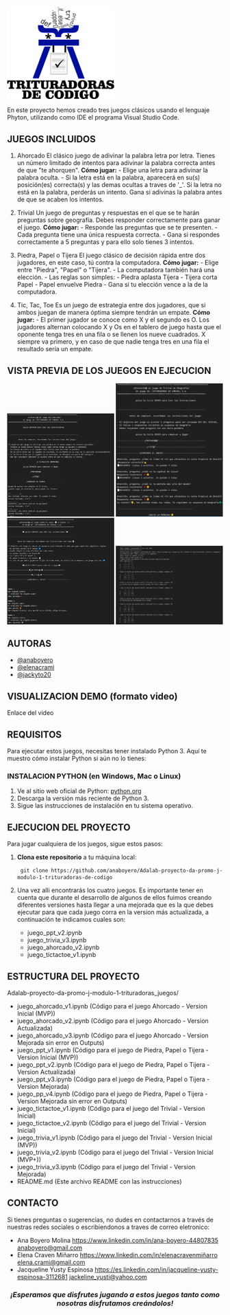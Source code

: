 <img src="https://github.com/jackyto20/mi_primer_repo/blob/main/logo.png" width="250"/>

En este proyecto hemos creado tres juegos clásicos usando el lenguaje Phyton, utilizando como IDE el programa Visual Studio Code.

## JUEGOS INCLUIDOS

1. Ahorcado El clásico juego de adivinar la palabra letra por letra. Tienes un número limitado de intentos  para adivinar la palabra correcta antes de que "te ahorquen". **Cómo jugar:** - Elige una letra para adivinar la palabra oculta. - Si la letra está en la palabra, aparecerá en su(s) posición(es) correcta(s) y las demas ocultas a traves de '_'.  Si la letra no está en la palabra, perderás un intento. Gana si adivinas la palabra antes de que se acaben los intentos.

3. Trivial Un juego de preguntas y respuestas en el que se te harán preguntas sobre geografía. Debes responder correctamente para ganar el juego. **Cómo jugar:** - Responde las preguntas que se te presenten. - Cada pregunta tiene una única respuesta correcta. - Gana si respondes correctamente a  5 preguntas y para ello solo tienes 3 intentos. 

4. Piedra, Papel o Tijera El juego clásico de decisión rápida entre dos jugadores, en este caso, tú contra la computadora.  **Cómo jugar:** - Elige entre "Piedra", "Papel" o "Tijera". - La computadora también hará una elección. - Las reglas son simples: - Piedra aplasta Tijera - Tijera corta Papel - Papel envuelve Piedra - Gana si tu elección vence a la de la computadora.
 


5. Tic, Tac, Toe Es un juego de estrategia entre dos jugadores, que si ambos juegan de manera óptima siempre tendrán un empate. 
 **Cómo jugar:** -  El primer jugador se conoce como X y el segundo es O. Los jugadores alternan colocando X y Os en el tablero de juego hasta que el oponente tenga tres en una fila o se llenen los nueve cuadrados. X siempre va primero, y en caso de que nadie tenga tres en una fila el resultado sería un empate.

 ## VISTA PREVIA DE LOS JUEGOS EN EJECUCION

 <img src="https://github.com/jackyto20/mi_primer_repo/blob/main/ahorcado.PNG" width="250"/>

 <img src="https://github.com/jackyto20/mi_primer_repo/blob/main/trivia.PNG" width="250"/>

 <img src="https://github.com/jackyto20/mi_primer_repo/blob/main/ppt.PNG" width="250"/>

 <img src="https://github.com/jackyto20/mi_primer_repo/blob/main/tictactoe.PNG" width="250"/>


## AUTORAS

- [@anaboyero](https://github.com/anaboyero)
- [@elenacrami](https://github.com/elenacrami)
- [@jackyto20](https://github.com/jackyto20)


## VISUALIZACION DEMO (formato video)

Enlace del video 


## REQUISITOS

Para ejecutar estos juegos, necesitas tener instalado Python 3. Aquí te muestro cómo instalar Python si aún no lo tienes:

### INSTALACION PYTHON (en Windows, Mac o Linux)

1. Ve al sitio web oficial de Python: [python.org](https://www.python.org/)
2. Descarga la versión más reciente de Python 3.
3. Sigue las instrucciones de instalación en tu sistema operativo.

## EJECUCION DEL PROYECTO

Para jugar cualquiera de los juegos, sigue estos pasos:

1. **Clona este repositorio** a tu máquina local:
 
        git clone https://github.com/anaboyero/Adalab-proyecto-da-promo-j-modulo-1-trituradoras-de-codigo

2. Una vez alli encontrarás los cuatro juegos. Es importante tener en cuenta que durante el desarrollo de algunos de ellos fuimos creando diferentes versiones hasta llegar a una  mejorada que es la que debes ejecutar para que cada juego corra en la version más actualizada, a continuación te indicamos cuales son:
   
    - juego_ppt_v2.ipynb
    - juego_trivia_v3.ipynb
    - juego_ahorcado_v2.ipynb
    - juego_tictactoe_v1.ipynb


## ESTRUCTURA DEL PROYECTO

Adalab-proyecto-da-promo-j-modulo-1-trituradoras_juegos/

- juego_ahorcado_v1.ipynb (Código para el juego Ahorcado - Version Inicial (MVP))
- juego_ahorcado_v2.ipynb (Código para el juego Ahorcado - Version Actualizada)
- juego_ahorcado_v3.ipynb (Código para el juego Ahorcado - Version Mejorada sin error en Outputs)
- juego_ppt_v1.ipynb  (Código para el juego de Piedra, Papel o Tijera - Version Inicial (MVP))
- juego_ppt_v2.ipynb  (Código para el juego de Piedra, Papel o Tijera - Version Actualizada)
- juego_ppt_v3.ipynb (Código para el juego de Piedra, Papel o Tijera - Version Mejorada)
- juego_pp_v4.ipynb (Código para el juego de Piedra, Papel o Tijera - Version Mejorada sin error en Outputs)
- juego_tictactoe_v1.ipynb (Código para el juego del Trivial - Version Inicial)
- juego_tictactoe_v2.ipynb (Código para el juego del Trivial - Version Inicial)
- juego_trivia_v1.ipynb (Código para el juego del Trivial - Version Inicial (MVP))
- juego_trivia_v2.ipynb (Código para el juego del Trivial - Version Inicial (MVP+))
- juego_trivia_v3.ipynb (Código para el juego del Trivial - Version Mejorada)
- README.md (Este archivo README con las instrucciones)


## CONTACTO

Si tienes preguntas o sugerencias, no dudes en contactarnos  a través de nuestras redes sociales o escribiendonos a traves de correo eletronico: 

- Ana Boyero Molina 
https://www.linkedin.com/in/ana-boyero-44807835
anaboyero@gmail.com
- Elena Craven Miñarro 
https://www.linkedin.com/in/elenacravenmiñarro
elena.crami@gmail.com
- Jacqueline Yusty Espinosa 
https://es.linkedin.com/in/jacqueline-yusty-espinosa-3112681
jackeline_yusti@yahoo.com


<P></P>

<h3 align="center"><em>¡Esperamos que disfrutes jugando a estos juegos tanto como nosotras disfrutamos creándolos!</em></h3>

